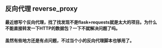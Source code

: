 ## 反向代理 reverse_proxy
#### 最近想写个反向代理，找了找发现不是flask+requests就是太大的项目。为什么不能直接转发一下HTTP的数据包？一下不就解决问题了吗。

#### 虽然有些地方还是有点问题，不过当个小的反向代理脚本也够用了。
